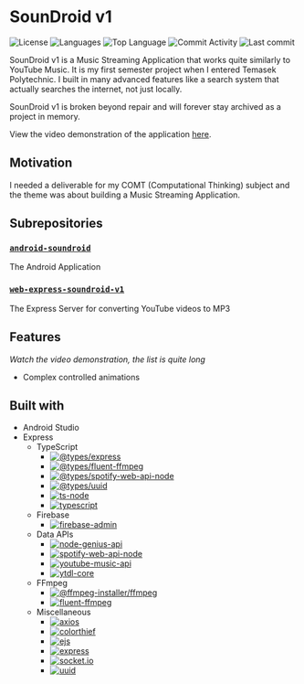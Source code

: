 # SounDroid v1

![License](https://img.shields.io/github/license/zS1L3NT/soundroid-v1?style=for-the-badge) ![Languages](https://img.shields.io/github/languages/count/zS1L3NT/soundroid-v1?style=for-the-badge) ![Top Language](https://img.shields.io/github/languages/top/zS1L3NT/soundroid-v1?style=for-the-badge) ![Commit Activity](https://img.shields.io/github/commit-activity/y/zS1L3NT/soundroid-v1?style=for-the-badge) ![Last commit](https://img.shields.io/github/last-commit/zS1L3NT/soundroid-v1?style=for-the-badge)

SounDroid v1 is a Music Streaming Application that works quite similarly to YouTube Music. It is my first semester project when I entered Temasek Polytechnic. I built in many advanced features like a search system that actually searches the internet, not just locally.

SounDroid v1 is broken beyond repair and will forever stay archived as a project in memory.

View the video demonstration of the application [here](https://youtu.be/e011MU8xRzw).

## Motivation

I needed a deliverable for my COMT (Computational Thinking) subject and the theme was about building a Music Streaming Application.

## Subrepositories

### [`android-soundroid`](android-soundroid)

The Android Application

### [`web-express-soundroid-v1`](web-express-soundroid-v1)

The Express Server for converting YouTube videos to MP3

## Features

<i>Watch the video demonstration, the list is quite long</i>

-   Complex controlled animations

## Built with

-   Android Studio
-   Express
    -   TypeScript
        -   [![@types/express](https://img.shields.io/github/package-json/dependency-version/zS1L3NT/web-express-soundroid-v1/dev/@types/express?style=flat-square)](https://npmjs.com/package/@types/express)
        -   [![@types/fluent-ffmpeg](https://img.shields.io/github/package-json/dependency-version/zS1L3NT/web-express-soundroid-v1/dev/@types/fluent-ffmpeg?style=flat-square)](https://npmjs.com/package/@types/fluent-ffmpeg)
        -   [![@types/spotify-web-api-node](https://img.shields.io/github/package-json/dependency-version/zS1L3NT/web-express-soundroid-v1/dev/@types/spotify-web-api-node?style=flat-square)](https://npmjs.com/package/@types/spotify-web-api-node)
        -   [![@types/uuid](https://img.shields.io/github/package-json/dependency-version/zS1L3NT/web-express-soundroid-v1/dev/@types/uuid?style=flat-square)](https://npmjs.com/package/@types/uuid)
        -   [![ts-node](https://img.shields.io/github/package-json/dependency-version/zS1L3NT/web-express-soundroid-v1/dev/ts-node?style=flat-square)](https://npmjs.com/package/ts-node)
        -   [![typescript](https://img.shields.io/github/package-json/dependency-version/zS1L3NT/web-express-soundroid-v1/dev/typescript?style=flat-square)](https://npmjs.com/package/typescript)
    -   Firebase
        -   [![firebase-admin](https://img.shields.io/github/package-json/dependency-version/zS1L3NT/web-express-soundroid-v1/firebase-admin?style=flat-square)](https://npmjs.com/package/firebase-admin)
    -   Data APIs
        -   [![node-genius-api](https://img.shields.io/github/package-json/dependency-version/zS1L3NT/web-express-soundroid-v1/node-genius-api?style=flat-square)](https://npmjs.com/package/node-genius-api)
        -   [![spotify-web-api-node](https://img.shields.io/github/package-json/dependency-version/zS1L3NT/web-express-soundroid-v1/spotify-web-api-node?style=flat-square)](https://npmjs.com/package/spotify-web-api-node)
        -   [![youtube-music-api](https://img.shields.io/github/package-json/dependency-version/zS1L3NT/web-express-soundroid-v1/youtube-music-api?style=flat-square)](https://npmjs.com/package/youtube-music-api)
        -   [![ytdl-core](https://img.shields.io/github/package-json/dependency-version/zS1L3NT/web-express-soundroid-v1/ytdl-core?style=flat-square)](https://npmjs.com/package/ytdl-core)
    -   FFmpeg
        -   [![@ffmpeg-installer/ffmpeg](https://img.shields.io/github/package-json/dependency-version/zS1L3NT/web-express-soundroid-v1/@ffmpeg-installer/ffmpeg?style=flat-square)](https://npmjs.com/package/@ffmpeg-installer/ffmpeg)
        -   [![fluent-ffmpeg](https://img.shields.io/github/package-json/dependency-version/zS1L3NT/web-express-soundroid-v1/fluent-ffmpeg?style=flat-square)](https://npmjs.com/package/fluent-ffmpeg)
    -   Miscellaneous
        -   [![axios](https://img.shields.io/github/package-json/dependency-version/zS1L3NT/web-express-soundroid-v1/axios?style=flat-square)](https://npmjs.com/package/axios)
        -   [![colorthief](https://img.shields.io/github/package-json/dependency-version/zS1L3NT/web-express-soundroid-v1/colorthief?style=flat-square)](https://npmjs.com/package/colorthief)
        -   [![ejs](https://img.shields.io/github/package-json/dependency-version/zS1L3NT/web-express-soundroid-v1/ejs?style=flat-square)](https://npmjs.com/package/ejs)
        -   [![express](https://img.shields.io/github/package-json/dependency-version/zS1L3NT/web-express-soundroid-v1/express?style=flat-square)](https://npmjs.com/package/express)
        -   [![socket.io](https://img.shields.io/github/package-json/dependency-version/zS1L3NT/web-express-soundroid-v1/socket.io?style=flat-square)](https://npmjs.com/package/socket.io)
        -   [![uuid](https://img.shields.io/github/package-json/dependency-version/zS1L3NT/web-express-soundroid-v1/uuid?style=flat-square)](https://npmjs.com/package/uuid)
